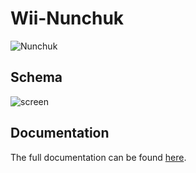 # Wii-Nunchuk

![Nunchuk](https://raw.githubusercontent.com/infusion/Fritzing/master/Wii-Nunchuk/nunchuk.jpg)

Schema
---

![screen](https://raw.githubusercontent.com/infusion/Fritzing/master/Wii-Nunchuk/screen.png)

Documentation
---
The full documentation can be found [here](http://www.xarg.org/...).